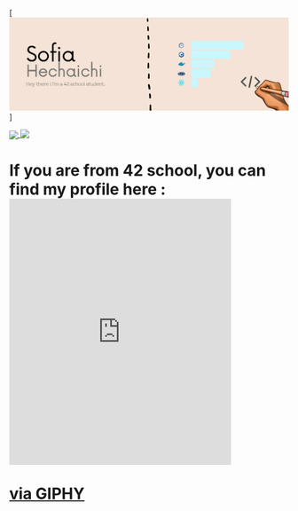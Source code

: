 [![Header](https://github.com/sohechai/sohechai/blob/main/header_readme.png "Header")]

<a href="https://github.com/anuraghazra/github-readme-stats">
  <img align="center" src="https://github-readme-stats.vercel.app/api/top-langs/?username=sohechai"/>
</a>
<a href="https://github.com/anuraghazra/github-readme-stats">
  <img align="top" src="https://github-readme-stats.vercel.app/api?username=sohechai&count_private=true&show_icons=true"/>
</a>

# If you are from 42 school, you can find my profile here : <iframe src="https://giphy.com/embed/3niRMHKDq4YDKkDObu" width="400" height="480" frameBorder="0" class="giphy-embed" allowFullScreen></iframe><p><a href="https://giphy.com/gifs/9pandas-3niRMHKDq4YDKkDObu">via GIPHY</a></p>

